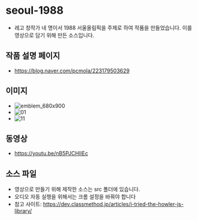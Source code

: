 # seoul-1988

- 레고 창작가 네 명이서 1988 서울올림픽을 주제로 하여 작품을 만들었습니다. 이를 영상으로 담기 위해 만든 소스입니다.

## 작품 설명 페이지

- https://blog.naver.com/pcmola/223179503629

## 이미지

- ![emblem_680x900](https://github.com/pcmola/daejeon-is-u/assets/20479087/de8b82bc-eafc-4e12-9ab7-3d17ff3962fa)
- ![01](https://github.com/pcmola/daejeon-is-u/assets/20479087/c0eeebb5-1dec-4d6f-8a07-abba522cb387)
- ![11](https://github.com/pcmola/daejeon-is-u/assets/20479087/bbf05c7b-94b6-4f1d-ac54-4cb5a62d6050)

## 동영상

- https://youtu.be/nB5PJCHIIEc

## 소스 파일

- 영상으로 만들기 위해 제작한 소스는 src 폴더에 있습니다.
- 오디오 자동 실행을 위해서는 크롬 설정을 바꿔야 합니다
- 참고 사이트: https://dev.classmethod.jp/articles/i-tried-the-howler-js-library/
